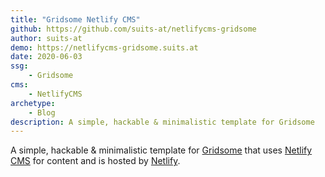 ```yaml
---
title: "Gridsome Netlify CMS"
github: https://github.com/suits-at/netlifycms-gridsome
author: suits-at
demo: https://netlifycms-gridsome.suits.at
date: 2020-06-03
ssg:
    - Gridsome
cms:
    - NetlifyCMS
archetype:
    - Blog
description: A simple, hackable & minimalistic template for Gridsome
---
```


A simple, hackable & minimalistic template for [Gridsome](https://gridsome.org/) that uses [Netlify CMS](https://netlifycms.org) for content and is hosted by [Netlify](https://netlify.com).